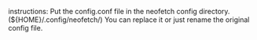 instructions: 
Put the config.conf file in the neofetch config directory. (${HOME}/.config/neofetch/)
You can replace it or just rename the original config file.
